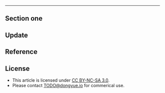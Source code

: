 
---

## Section one

## Update

## Reference

## License

- This article is licensed under [CC BY-NC-SA 3.0](https://creativecommons.org/licenses/by-nc-sa/3.0/).
- Please contact <TODO@dongyue.io> for commerical use.
